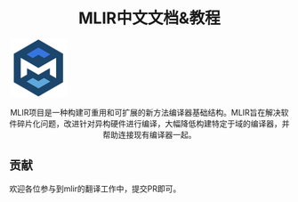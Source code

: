 # <center>MLIR中文文档&教程</center>
![](docs/mlir-logo.png)

<center>MLIR项目是一种构建可重用和可扩展的新方法编译器基础结构。MLIR旨在解决软件碎片化问题，改进针对异构硬件进行编译，大幅降低构建特定于域的编译器，并帮助连接现有编译器一起。</center>


## 贡献
欢迎各位参与到mlir的翻译工作中，提交PR即可。